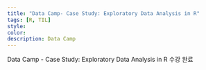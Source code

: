 ```yaml
---
title: "Data Camp- Case Study: Exploratory Data Analysis in R"
tags: [R, TIL]
style:
color:
description: Data Camp
---
```


Data Camp - Case Study: Exploratory Data Analysis in R 수강 완료